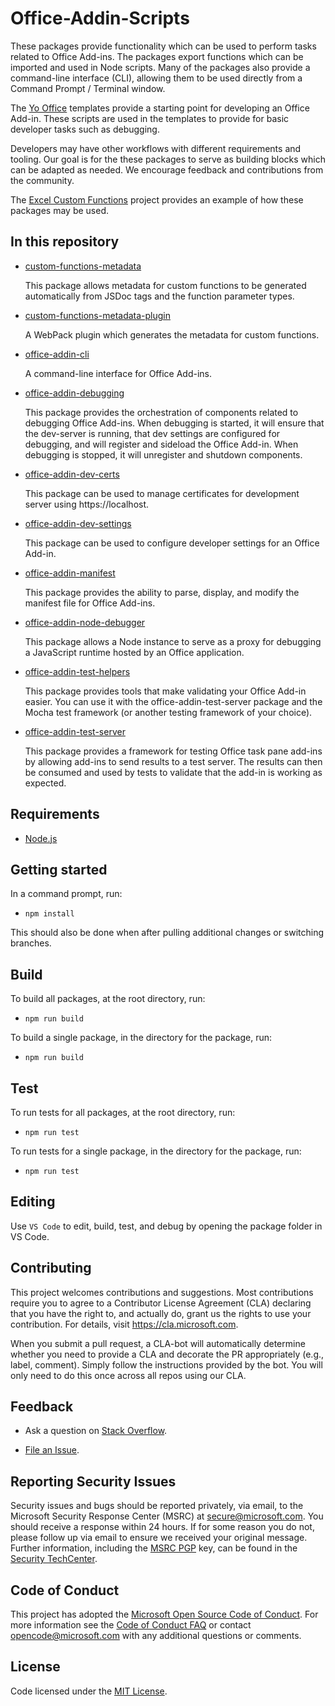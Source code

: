 
# Office-Addin-Scripts

These packages provide functionality which can be used to perform tasks related to Office Add-ins. The packages export functions which can be imported and used in Node scripts. Many of the packages also provide a command-line interface (CLI), allowing them to be used directly from a Command Prompt / Terminal window.

The [Yo Office](https://github.com/OfficeDev/generator-office) templates provide a starting point for developing an Office Add-in. These scripts are used in the templates to provide for basic developer tasks such as debugging. 

Developers may have other workflows with different requirements and tooling. Our goal is for the these packages to serve as building blocks which can be adapted as needed. We encourage feedback and contributions from the community.

The [Excel Custom Functions](https://github.com/OfficeDev/Excel-Custom-Functions) project provides an example of how these packages may be used.


## In this repository

* [custom-functions-metadata](packages/custom-functions-metadata/README.md)

  This package allows metadata for custom functions to be generated automatically from JSDoc tags and the function parameter types.

* [custom-functions-metadata-plugin](packages/custom-functions-metadata-plugin/README.md)

  A WebPack plugin which generates the metadata for custom functions.

* [office-addin-cli](packages/office-addin-cli/README.md)

  A command-line interface for Office Add-ins.

* [office-addin-debugging](packages/office-addin-debugging/README.md)

  This package provides the orchestration of components related to debugging Office Add-ins. When debugging is started, it will ensure that the dev-server is running, that dev settings are configured for debugging, and will register and sideload the Office Add-in. When debugging is stopped, it will unregister and shutdown components.
  
* [office-addin-dev-certs](packages/office-addin-dev-certs/README.md)

  This package can be used to manage certificates for development server using https://localhost. 

* [office-addin-dev-settings](packages/office-addin-dev-settings/README.md)

  This package can be used to configure developer settings for an Office Add-in.

* [office-addin-manifest](packages/office-addin-manifest/README.md)

  This package provides the ability to parse, display, and modify the manifest file for Office Add-ins.

* [office-addin-node-debugger](packages/office-addin-node-debugger/README.md)

  This package allows a Node instance to serve as a proxy for debugging a JavaScript runtime hosted by an Office application.
  
* [office-addin-test-helpers](packages/office-addin-test-helpers/README.md)

  This package provides tools that make validating your Office Add-in easier. You can use it with the office-addin-test-server package and the Mocha test framework (or another testing framework of your choice).

* [office-addin-test-server](packages/office-addin-test-server/README.md)

  This package provides a framework for testing Office task pane add-ins by allowing add-ins to send results to a test server. The results can then be consumed and used by tests to validate that the add-in is working as expected.

## Requirements

* [Node.js](https://nodejs.org) 

## Getting started

In a command prompt, run:
* `npm install`

This should also be done when after pulling additional changes or switching branches.

## Build

To build all packages, at the root directory, run:
* `npm run build`

To build a single package, in the directory for the package, run:
* `npm run build`

## Test

To run tests for all packages, at the root directory, run:
* `npm run test`

To run tests for a single package, in the directory for the package, run:
* `npm run test`

## Editing

Use `VS Code` to edit, build, test, and debug by opening the package folder in VS Code.

## Contributing

This project welcomes contributions and suggestions.  Most contributions require you to agree to a Contributor License Agreement (CLA) declaring that you have the right to, and actually do, grant us the rights to use your contribution. For details, visit https://cla.microsoft.com.

When you submit a pull request, a CLA-bot will automatically determine whether you need to provide a CLA and decorate the PR appropriately (e.g., label, comment). Simply follow the instructions provided by the bot. You will only need to do this once across all repos using our CLA.

## Feedback

* Ask a question on [Stack Overflow](https://stackoverflow.com/questions/tagged/office-addin-scripts).

* [File an Issue](https://github.com/OfficeDev/Office-Addin-Scripts/issues).

## Reporting Security Issues

Security issues and bugs should be reported privately, via email, to the Microsoft Security
Response Center (MSRC) at [secure@microsoft.com](mailto:secure@microsoft.com). You should
receive a response within 24 hours. If for some reason you do not, please follow up via
email to ensure we received your original message. Further information, including the
[MSRC PGP](https://technet.microsoft.com/en-us/security/dn606155) key, can be found in
the [Security TechCenter](https://technet.microsoft.com/en-us/security/default).

## Code of Conduct

This project has adopted the [Microsoft Open Source Code of Conduct](https://opensource.microsoft.com/codeofconduct/).
For more information see the [Code of Conduct FAQ](https://opensource.microsoft.com/codeofconduct/faq/) or
contact [opencode@microsoft.com](mailto:opencode@microsoft.com) with any additional questions or comments.

## License

Code licensed under the [MIT License](https://github.com/OfficeDev/Office-Addin-Scripts/blob/master/LICENSE).